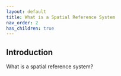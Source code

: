 ```yaml
---
layout: default
title: What is a Spatial Reference System
nav_order: 2
has_children: true
---
```


## Introduction

What is a spatial reference system?
